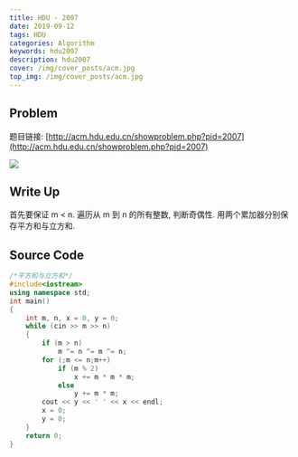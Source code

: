 ```yaml
---
title: HDU - 2007
date: 2019-09-12
tags: HDU
categories: Algorithm
keywords: hdu2007
description: hdu2007
cover: /img/cover_posts/acm.jpg
top_img: /img/cover_posts/acm.jpg
---
```

## Problem

题目链接: [http://acm.hdu.edu.cn/showproblem.php?pid=2007](http://acm.hdu.edu.cn/showproblem.php?pid=2007)

![](/img/img_posts/hdu2007.png)

## Write Up

首先要保证 m < n.
遍历从 m 到 n 的所有整数, 判断奇偶性.
用两个累加器分别保存平方和与立方和.

## Source Code

``` c++
/*平方和与立方和*/
#include<iostream>
using namespace std;
int main()
{
	int m, n, x = 0, y = 0;
	while (cin >> m >> n)
	{
		if (m > n)
			m ^= n ^= m ^= n;
		for (;m <= n;m++)
			if (m % 2)
				x += m * m * m;
			else
				y += m * m;
		cout << y << ' ' << x << endl;
		x = 0;
		y = 0;
	}
	return 0;
}
```

